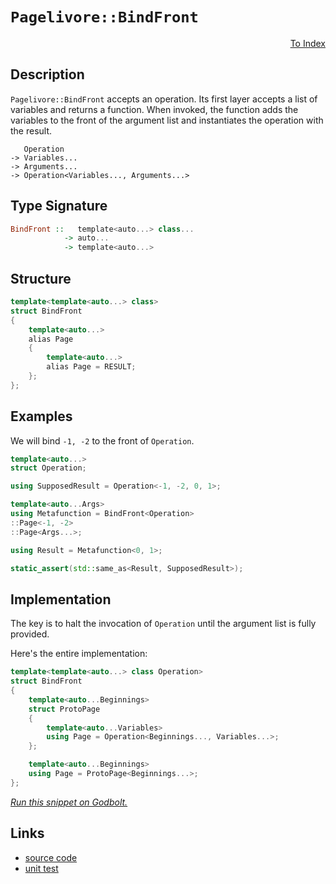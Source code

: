 <!-- Copyright 2024 Feng Mofan
SPDX-License-Identifier: Apache-2.0 -->

# `Pagelivore::BindFront`

<p style='text-align: right;'><a href="../../../facilities/metafunctions.md#pagelivore-bind-front">To Index</a></p>

## Description

`Pagelivore::BindFront` accepts an operation.
Its first layer accepts a list of variables and returns a function.
When invoked, the function adds the variables to the front of the argument list and instantiates the operation with the result.

<pre><code>   Operation
-> Variables...
-> Arguments...
-> Operation&lt;Variables..., Arguments...&gt;</code></pre>

## Type Signature

```Haskell
BindFront ::   template<auto...> class... 
            -> auto...
            -> template<auto...>
```

## Structure

```C++
template<template<auto...> class>
struct BindFront
{
    template<auto...>
    alias Page
    {
        template<auto...>
        alias Page = RESULT;
    };
};
```

## Examples

We will bind `-1, -2` to the front of `Operation`.

```C++
template<auto...>
struct Operation;

using SupposedResult = Operation<-1, -2, 0, 1>;

template<auto...Args>
using Metafunction = BindFront<Operation>
::Page<-1, -2>
::Page<Args...>;

using Result = Metafunction<0, 1>;

static_assert(std::same_as<Result, SupposedResult>);
```

## Implementation

The key is to halt the invocation of `Operation` until the argument list is fully provided.

Here's the entire implementation:

```C++
template<template<auto...> class Operation>
struct BindFront
{
    template<auto...Beginnings>
    struct ProtoPage
    {
        template<auto...Variables>
        using Page = Operation<Beginnings..., Variables...>;
    };

    template<auto...Beginnings>
    using Page = ProtoPage<Beginnings...>;
};
```

[*Run this snippet on Godbolt.*](https://godbolt.org/#z:OYLghAFBqd5QCxAYwPYBMCmBRdBLAF1QCcAaPECAMzwBtMA7AQwFtMQByARg9KtQYEAysib0QXACx8BBAKoBnTAAUAHpwAMvAFYTStJg1DIApACYAQuYukl9ZATwDKjdAGFUtAK4sGISWakrgAyeAyYAHI%2BAEaYxCBmAOykAA6oCoRODB7evv6BaRmOAqHhUSyx8Um2mPbFDEIETMQEOT5%2BATV1WY3NBKWRMXEJyQpNLW15nWN9A%2BWVIwCUtqhexMjsHASYLCkG2yYAzG7bu/uYR25MXkQAdPdH2ADUyAYKCk8A8ilxTPWPJg0AEExsQvA4nhYwugAGLEWSAoEmRJWYFPdFPU57P4XY7XO73CyYYBhBhhYAKAFojGg8EEJ7KeFEZRMYAXano5GooEY3mYnbYg54m6oe63ABqzTwTGi9Eph2wiL5GK8GSMDNZmCeRwAIl8fsQ/llLkSSQwyUYFGLSE9JcRpbLMFaHgqjtzecidW7EUqMVjzpd8aLCcTSeT5YqOU9VeSNWztYc9YzUMzNSbQ%2Bbw2KAYduZ7vcDEQB6ABUZfLFaLxfLABVsEIa%2BWq8DSxW282kYWzIcwq8vFgE240AwNikCBGfcD/TjAyLs67gbSId9fv9c5OgTH1UIvClCph0AAlJ1eWj03X61fG44AWi4NpvgSeGhtXBzeanAoDwoJtyBxApKlNzVYAngAWUwJoqC8Ed6gTPUoQYWF4UES4V0NNdIyBEAQBZNlLjvB8zCAnC8NxNx/wpedFXXQtgS3UDjwUU9z0TcDIKYaDYOvNwXyeN9XVozsQSaRxkAAfSYd44gICAxnQHCFFYTBJPlNwmJYm0dz3dIDw0s9HkWN0OGWWhOAAVl4PwOC0UhUE4NxrGsJ4FFWdYtXMQ4eFIAhNBM5YAGsQHMyRbg0SQuESQ4NHMjQzAANniswAA5kv0ThJF4FgJA0F9rNs%2ByOF4BQQBfXybJM0g4FgGBEBAVYCBSG5yEoNBdjoOIImUzhVGS%2BKb3iyQnmAZBkH40KzF4A9CBIPAFPvfhBBEMR2CkGRBEUFR1Aq0hdHvAB3Q0Uk4HhTIsqy/LszhPhuJr6VQKgnl6/rBuG0bxtuMwnggDx2voYhtW7LhFl4cqtGWCAkDalIOrICgIGh2GQGAKRAhoM84hKiBoku6IwmaABPE7eDx5hiAJz5om0TAHGJ0g2rYQRPgYWgiZ2rBoi8YArloWgSu4XgsBYQxgHEdm8GIGnHAANydS7MFUGmbk2bywm2MydtoPBokNcmPCwS6CHtbKBdIWXiGiXSdR2EWtaMPzlioAwKXFPBMH2ldrO8xbhFEcQ1p9za1Euvb9BFlAnMsfRtZKyBllQMcsn5m95N1UxLGsMwCvN%2B0sFjiBljsKWshcJDJj8e8QjCQYKmGe9CkyARy70Bv6jmIZ4nvIuHB6cZWk8do9G7%2Bpehadva872w%2B%2Bbru%2B/HhZgZWNYNgkM6OEs0h8t4Qqnr6gahpGsapE%2B77cBmgHPOB0GHeWBBMCYLB4gL0ggskQ5bgATkORJJHCsxJHirlcy8UP7pQ4JlUg2UvK3HilweKyUP7JTgSFLg5kv7xU3pdQqxVSo%2BQdlVWqkN6q3WavDRG/0upsE4M0Fg0tEg3iYC8Aw6ouAf1uFwMKU18BEFznoH2y1/bSEDkoYOO1dCBEOkwY6As14by3ldDgN1Go3CeA9J4NC6EMKYSLfibCOEaG%2Br9GG/1AaHDMCDPBFUIZQ1QH9OILUEa2OMcMDR9DXgi1YVwF86NtjECxjjHapNCZ0yCeTSm1NaamwZowAgzNWaXQ5lzHmfM6ZC1tpsWy%2BBJY91lvzWyCslbbDpmrWol0tY60JvrDJoNjZ03NpbJQ1thZGDtqAKxfBnYKFdu7T2dN%2BF%2B1WkI2QQdtq2XEWHe26crBR3KfneOicBDJ1TomKZmds5xFznLOOXRi7OAgK4GeQQkLzzrqkdIjdsgDzyPXc5bdq7zFOcPXufRDlPIEKPfo9yO5D2nlciuU9ZhfInqvJe7kQUazkVgzg6jiC0PoYw9xLC9FhVPtwkgpir6WPBrfe%2Bj9KBrwgVAth4VEhoMSFFAIACIqYJ2tg2wuCwaVWqnVBqd0HHkM6t1DgNDXosAUNLMa0tWG3HOGMLh585p8NkAIwZ615AiNGToEAhxSCSOkadMBkLaXXRIfdR6PKhp8oFU8IVbDRX0h%2Bk42GpjDgWMZdYlAVr/rsqdcMAVe5xKmvEuaySsLBp8DoL4/xuN8bkxCaGimVMpZ02iUzFmbNMmYE5tzMQKTTZpJadU0gWTi65PlorZAytimCFKZrbWusCZVMNrU029SrY2xaeSfBTtWRdLdh7H4XteD9JWhIIZG0FUh2VRM4wkcbCzPgPM%2Bo/MizyQjhnSwWdt45zmls5%2Bby/D7LLn8vQVcyjfJuUULIhzW5ZBOZPDdHzXm1F2Q0OeQKF4AomDu2egL93AsXq5Zeq1ZEXW1RwGFLBeX8sFcK81qLz4YrtTfUgd8H7DGfhrQlCQ2GHEOOZWKEVcpocSPAmlBVOA4LKjB1%2B5lP7mWSglD%2BkgP5RW/lwFVGtDh/oI0VLF/kwGTXw9vQj7HFjLHNhkZwkggA%3D%3D%3D)

## Links

- [source code](../../../../conceptrodon/pagelivore/bind_front.hpp)
- [unit test](../../../../tests/unit/metafunctions/pagelivore/bind_front.test.hpp)
